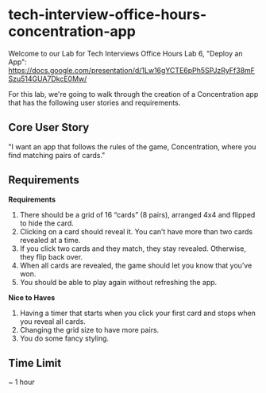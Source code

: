 # tech-interview-office-hours-concentration-app
Welcome to our Lab for Tech Interviews Office Hours Lab 6, "Deploy an App": https://docs.google.com/presentation/d/1Lw16gYCTE6pPh5SPJzRyFf38mFSzu514GUA7DkcE0Mw/

For this lab, we're going to walk through the creation of a Concentration app that has the following user stories and requirements.

## Core User Story
"I want an app that follows the rules of the game, Concentration, where you find matching pairs of cards."

## Requirements
<b>Requirements</b>
1. There should be a grid of 16 “cards” (8 pairs), arranged 4x4 and flipped to hide the card.
2. Clicking on a card should reveal it. You can’t have more than two cards revealed at a time.
3. If you click two cards and they match, they stay revealed. Otherwise, they flip back over.
4. When all cards are revealed, the game should let you know that you’ve won.
5. You should be able to play again without refreshing the app.


<b>Nice to Haves</b>
1. Having a timer that starts when you click your first card and stops when you reveal all cards.
2. Changing the grid size to have more pairs.
3. You do some fancy styling.

## Time Limit
~ 1 hour